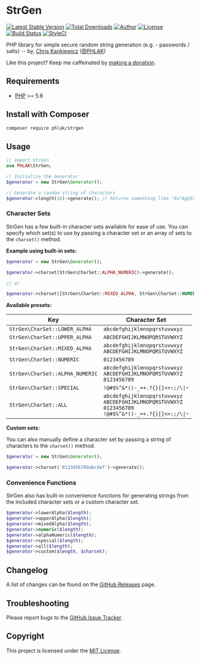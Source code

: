 StrGen
======

[![Latest Stable Version](https://img.shields.io/packagist/v/phlak/strgen.svg)](https://packagist.org/packages/phlak/strgen)
[![Total Downloads](https://img.shields.io/packagist/dt/phlak/strgen.svg)](https://packagist.org/packages/phlak/strgen)
[![Author](https://img.shields.io/badge/author-Chris%20Kankiewicz-blue.svg)](https://www.ChrisKankiewicz.com)
[![License](https://img.shields.io/packagist/l/phlak/strgen.svg)](https://packagist.org/packages/phlak/strgen)
[![Build Status](https://img.shields.io/travis/PHLAK/StrGen.svg)](https://travis-ci.org/PHLAK/StrGen)
[![StyleCI](https://styleci.io/repos/19445250/shield?branch=master)](https://styleci.io/repos/19445250)

PHP library for simple secure random string generation (e.g. - passwords / salts) -- by, [Chris Kankiewicz](https://www.ChrisKankiewicz.com) ([@PHLAK](https://twitter.com/PHLAK))

Like this project? Keep me caffeinated by [making a donation](https://paypal.me/ChrisKankiewicz).


Requirements
------------

  - [PHP](https://php.net) >= 5.6

Install with Composer
---------------------

```bash
composer require phlak/strgen
```

Usage
-----

```php
// Import StrGen
use PHLAK\StrGen;

// Initialize the Generator
$generator = new StrGen\Generator();

// Generate a random string of characters
$generator->length(16)->generate(); // Returns something like '8a*Ag@I0*s0v[S3u'
```

### Character Sets

StrGen has a few built-in character sets available for ease of use. You can
specify which set(s) to use by passing a character set or an array of sets to
the `charset()` method.

**Example using built-in sets:**

```php
$generator = new StrGen\Generator();

$generator->charset(StrGen\CharSet::ALPHA_NUMERIC)->generate();

// or

$generator->charset([StrGen\CharSet::MIXED_ALPHA, StrGen\CharSet::NUMERIC])->generate();
```

**Available presets:**

| Key                             | Character Set                |
| ------------------------------- | ---------------------------- |
| `StrGen\CharSet::LOWER_ALPHA`   | `abcdefghijklmnopqrstuvwxyz` |
| `StrGen\CharSet::UPPER_ALPHA`   | `ABCDEFGHIJKLMNOPQRSTUVWXYZ` |
| `StrGen\CharSet::MIXED_ALPHA`   | `abcdefghijklmnopqrstuvwxyz`<br>`ABCDEFGHIJKLMNOPQRSTUVWXYZ` |
| `StrGen\CharSet::NUMERIC`       | `0123456789` |
| `StrGen\CharSet::ALPHA_NUMERIC` | `abcdefghijklmnopqrstuvwxyz`<br>`ABCDEFGHIJKLMNOPQRSTUVWXYZ`<br>`0123456789` |
| `StrGen\CharSet::SPECIAL`       | `!@#$%^&*()-_=+.?{}[]<>:;/\\|~` |
| `StrGen\CharSet::ALL`           | `abcdefghijklmnopqrstuvwxyz`<br>`ABCDEFGHIJKLMNOPQRSTUVWXYZ`<br>`0123456789`<br>`!@#$%^&*()-_=+.?{}[]<>:;/\\|~` |

**Custom sets:**

You can also manually define a character set by passing a string of characters
to the `charset()` method.

```php
$generator = new StrGen\Generator();

$generator->charset('0123456789abcdef')->generate();
```

### Convenience Functions

StrGen also has built-in convenience functions for generating strings from the
included character sets or a custom character set.

```php
$generator->lowerAlpha($length);
$generator->upperAlpha($length);
$generator->mixedAlpha($length);
$generator->numeric($length);
$generator->alphaNumeric($length);
$generator->special($length);
$generator->all($length);
$generator->custom($length, $charset);
```

Changelog
---------

A list of changes can be found on the [GitHub Releases](https://github.com/PHLAK/StrGen/releases) page.

Troubleshooting
---------------

Please report bugs to the [GitHub Issue Tracker](https://github.com/PHLAK/StrGen/issues).

Copyright
---------

This project is licensed under the [MIT License](https://github.com/PHLAK/StrGen/blob/master/LICENSE).
